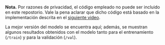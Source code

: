 **Nota.**
Por razones de privacidad, el código empleado no puede ser incluido en este repostorio. 
Vale la pena aclarar que dicho código está basado en la implementación descrita en el [siguiente video](https://youtu.be/azM57JuQpQI?si=OChnSekFeGqekAm7).

La mejor versión del modelo se encuentra aquí; además, se muestran algunos resultados obtenidos con el modelo tanto para el entrenamiento (`/train`) y para la validación (`/val`).
